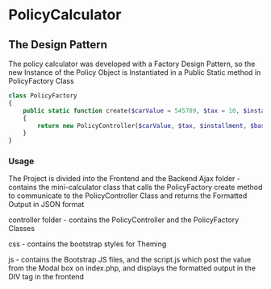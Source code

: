 # PolicyCalculator
## The Design Pattern

The policy calculator was developed with a Factory Design Pattern, so the new Instance of the Policy Object is Instantiated in a Public Static method in PolicyFactory Class

```php
class PolicyFactory
{
    public static function create($carValue = 545789, $tax = 10, $installment = 5, $basePolicy = 11, $commission = 17)
    {
        return new PolicyController($carValue, $tax, $installment, $basePolicy, $commission);
    }
}

```
### Usage
The Project is divided into the Frontend and the Backend
Ajax folder - contains the mini-calculator class that calls the PolicyFactory
 create method to communicate to the PolicyController Class and returns the Formatted Output in JSON format

 controller folder - contains the PolicyController and the PolicyFactory Classes

 css - contains the bootstrap styles for Theming

 js - contains the Bootstrap JS files, and the script.js which post the value from the Modal box on index.php, and displays the formatted output in the DIV tag in the frontend